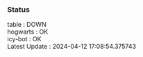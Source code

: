 ### Status


table : DOWN  
hogwarts : OK  
icy-bot : OK  
Latest Update : 2024-04-12 17:08:54.375743
